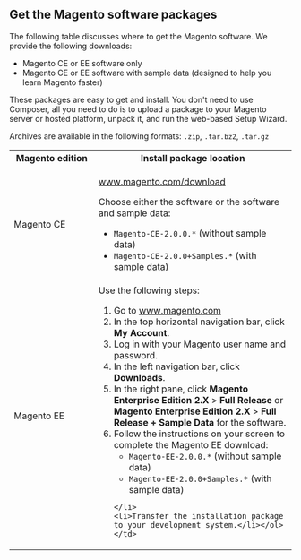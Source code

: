 <div markdown="1">

<h2 id="get-archive">Get the Magento software packages</h2>
The following table discusses where to get the Magento software. We provide the following downloads:

*	Magento CE or EE software only
*	Magento CE or EE software with sample data (designed to help you learn Magento faster)

These packages are easy to get and install. You don't need to use Composer, all you need to do is to upload a package to your Magento server or hosted platform, unpack it, and run the web-based Setup Wizard.

Archives are available in the following formats: `.zip`, `.tar.bz2`, `.tar.gz`

<table>
	<col width="30%">
	<col width="70%">
<tbody>
<tr> 
	<th>Magento edition</th>
	<th>Install package location</th>
</tr>
<tr> 
	<td>Magento CE</td>
	<td><p><a href="http://www.magento.com/download" target="_blank">www.magento.com/download</a></p>
		<p>Choose either the software or the software and sample data:</p>
		<ul><li><code>Magento-CE-2.0.0.*</code> (without sample data)</li>
			<li><code>Magento-CE-2.0.0+Samples.*</code> (with sample data)</li></ul></td>
</tr>
<tr> 
	<td>Magento EE</td>
	<td>Use the following steps:
	<ol><li>Go to <a href="http://www.magento.com" target="_blank">www.magento.com</a></li>
	<li>In the top horizontal navigation bar, click <strong>My Account</strong>.</li>
	<li>Log in with your Magento user name and password.</li>
	<li>In the left navigation bar, click <strong>Downloads</strong>.</li>
	<li>In the right pane, click <strong>Magento Enterprise Edition 2.X</strong> > <strong>Full Release</strong> or <strong>Magento Enterprise Edition 2.X</strong> > <strong>Full Release + Sample Data</strong> for the software.</li>
	<li>Follow the instructions on your screen to complete the Magento EE download:
		<ul><li><code>Magento-EE-2.0.0.*</code> (without sample data)</li>
			<li><code>Magento-EE-2.0.0+Samples.*</code> (with sample data)</li></ul>

	</li>
	<li>Transfer the installation package to your development system.</li></ol></td>
</tr>
</tbody>
</table>

